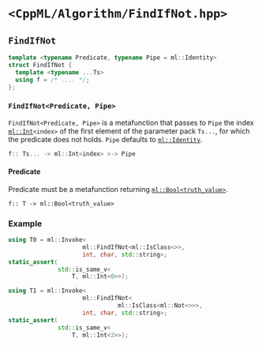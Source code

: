 # `<CppML/Algorithm/FindIfNot.hpp>`

## `FindIfNot`

```c++
template <typename Predicate, typename Pipe = ml::Identity>
struct FindIfNot {
  template <typename ...Ts>
  using f = /* .... */;
};
```
### `FindIfNot<Predicate, Pipe>`

`FindIfNot<Predicate, Pipe>` is a metafunction that passes to `Pipe` the index [`ml::Int`](../Vocabulary/Value.md)`<index>` of the first element of the parameter pack `Ts...`, for which the predicate does not holds. `Pipe` defaults to [`ml::Identity`](../Functional/Identity.md).

```c++
f:: Ts... -> ml::Int<index> >-> Pipe
```

#### Predicate

Predicate must be a metafunction returning [`ml::Bool<truth_value>`](../Vocabulary/Value.md).
```
f:: T -> ml::Bool<truth_value>
```

### Example

```c++
using T0 = ml::Invoke<
                     ml::FindIfNot<ml::IsClass<>>,
                     int, char, std::string>;
static_assert(
              std::is_same_v<
                  T, ml::Int<0>>);

using T1 = ml::Invoke<
                     ml::FindIfNot<
                               ml::IsClass<ml::Not<>>>,
                     int, char, std::string>;
static_assert(
              std::is_same_v<
                  T, ml::Int<2>>);
```

